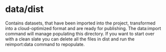 # data/dist
Contains datasets, that have been imported into the project, transformed into a cloud-optimized format and are ready for publishing. The data:import command will manage populating this directory. If you want to start over with a clean slate you can delete all the files in dist and run the reimport:data command to repopulate.
